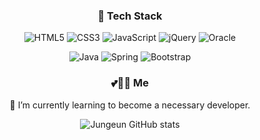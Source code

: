 <div align="center">
<h3>🌈 Tech Stack</h3>  
    
  
![HTML5](https://img.shields.io/badge/html5-DF0000.svg?style=for-the-badge&logo=html5&logoColor=white) ![CSS3](https://img.shields.io/badge/css3-%231572B6.svg?style=for-the-badge&logo=css3&logoColor=white) ![JavaScript](https://img.shields.io/badge/javascript-F44A6A.svg?style=for-the-badge&logo=javascript&logoColor=%23F7DF1E) ![jQuery](https://img.shields.io/badge/jquery-31B8BB.svg?style=for-the-badge&logo=jquery&logoColor=white) ![Oracle](https://img.shields.io/badge/Oracle-06AC38?style=for-the-badge&logo=oracle&logoColor=white)

 ![Java](https://img.shields.io/badge/java-%23ED8B00.svg?style=for-the-badge&logo=java&logoColor=white) ![Spring](https://img.shields.io/badge/spring-%236DB33F.svg?style=for-the-badge&logo=spring&logoColor=white) ![Bootstrap](https://img.shields.io/badge/bootstrap-FF7751.svg?style=for-the-badge&logo=bootstrap&logoColor=white)  
  



  <h3>💕👩‍💻 Me</h3>  
  
  🌱 I’m currently learning to become a necessary developer.  
    
![Jungeun GitHub stats](https://github-readme-stats.vercel.app/api?username=Jungeun&show_icons=true&theme=radical)



  
</div>  
  
<!--
[![Hits](https://hits.seeyoufarm.com/api/count/incr/badge.svg?url=https%3A%2F%2Fgithub.com%2Frulru23%2Fhit-counter&count_bg=%23FF9DE7&title_bg=%23FF35DF&icon=&icon_color=%23FF4DBC&title=hits&edge_flat=false)](https://hits.seeyoufarm.com)

![Django](https://img.shields.io/badge/django-BE95FF.svg?style=for-the-badge&logo=django&logoColor=white) ![Python](https://img.shields.io/badge/python-00A8E1?style=for-the-badge&logo=python&logoColor=ffdd54) 

**rulru23/rulru23** is a ✨ _special_ ✨ repository because its `README.md` (this file) appears on your GitHub profile.

[![Hits](https://hits.seeyoufarm.com/api/count/incr/badge.svg?url=https%3A%2F%2Fgithub.com%2Frulru23%2Fhit-counter)](https://hits.seeyoufarm.com)

Here are some ideas to get you started:

- 🔭 I’m currently working on ...
- 🌱 I’m currently learning ...
- 👯 I’m looking to collaborate on ...
- 🤔 I’m looking for help with ...
- 💬 Ask me about ...
- 📫 How to reach me: ...
- 😄 Pronouns: ...
- ⚡ Fun fact: ...
-->
